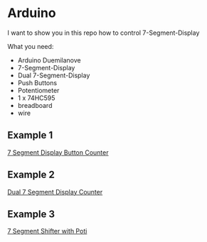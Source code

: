 # Arduino
I want to show you in this repo how to control 7-Segment-Display

What you need:
  * Arduino Duemilanove
  * 7-Segment-Display
  * Dual 7-Segment-Display
  * Push Buttons
  * Potentiometer
  * 1 x 74HC595
  * breadboard
  * wire

## Example 1
[7 Segment Display Button Counter](https://github.com/mertaksoy/arduino/tree/7-segment-button-counter)

## Example 2
[Dual 7 Segment Display Counter](https://github.com/mertaksoy/arduino/tree/dual-7-segment-counter)

## Example 3
[7 Segment Shifter with Poti](https://github.com/mertaksoy/arduino/tree/7-Segment-Shifter)
